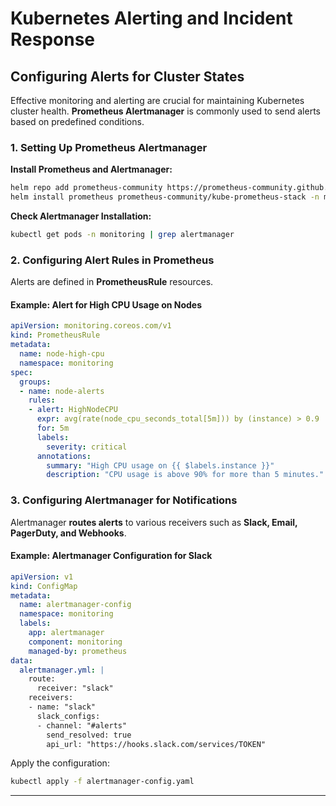 # Kubernetes Alerting and Incident Response

## **Configuring Alerts for Cluster States**
Effective monitoring and alerting are crucial for maintaining Kubernetes cluster health. **Prometheus Alertmanager** is commonly used to send alerts based on predefined conditions.

### **1. Setting Up Prometheus Alertmanager**
**Install Prometheus and Alertmanager:**
```bash
helm repo add prometheus-community https://prometheus-community.github.io/helm-charts
helm install prometheus prometheus-community/kube-prometheus-stack -n monitoring --create-namespace
```

**Check Alertmanager Installation:**
```bash
kubectl get pods -n monitoring | grep alertmanager
```

### **2. Configuring Alert Rules in Prometheus**
Alerts are defined in **PrometheusRule** resources.

#### **Example: Alert for High CPU Usage on Nodes**
```yaml
apiVersion: monitoring.coreos.com/v1
kind: PrometheusRule
metadata:
  name: node-high-cpu
  namespace: monitoring
spec:
  groups:
  - name: node-alerts
    rules:
    - alert: HighNodeCPU
      expr: avg(rate(node_cpu_seconds_total[5m])) by (instance) > 0.9
      for: 5m
      labels:
        severity: critical
      annotations:
        summary: "High CPU usage on {{ $labels.instance }}"
        description: "CPU usage is above 90% for more than 5 minutes."
```

### **3. Configuring Alertmanager for Notifications**
Alertmanager **routes alerts** to various receivers such as **Slack, Email, PagerDuty, and Webhooks**.

#### **Example: Alertmanager Configuration for Slack**
```yaml
apiVersion: v1
kind: ConfigMap
metadata:
  name: alertmanager-config
  namespace: monitoring
  labels:
    app: alertmanager
    component: monitoring
    managed-by: prometheus
data:
  alertmanager.yml: |
    route:
      receiver: "slack"
    receivers:
    - name: "slack"
      slack_configs:
      - channel: "#alerts"
        send_resolved: true
        api_url: "https://hooks.slack.com/services/TOKEN"
```

Apply the configuration:
```bash
kubectl apply -f alertmanager-config.yaml
```

---
